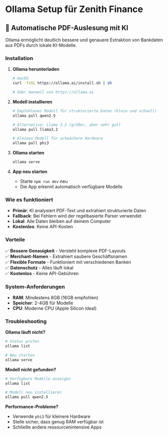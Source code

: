 # Ollama Setup für Zenith Finance

## 🚀 Automatische PDF-Auslesung mit KI

Ollama ermöglicht deutlich bessere und genauere Extraktion von Bankdaten aus PDFs durch lokale KI-Modelle.

### Installation

1. **Ollama herunterladen**
   ```bash
   # macOS
   curl -fsSL https://ollama.ai/install.sh | sh
   
   # Oder manuell von https://ollama.ai
   ```

2. **Modell installieren**
   ```bash
   # Empfohlenes Modell für strukturierte Daten (klein und schnell)
   ollama pull qwen2.5
   
   # Alternative: Llama 3.2 (größer, aber sehr gut)
   ollama pull llama3.2
   
   # Kleines Modell für schwächere Hardware
   ollama pull phi3
   ```

3. **Ollama starten**
   ```bash
   ollama serve
   ```

4. **App neu starten**
   - Starte `npm run dev` neu
   - Die App erkennt automatisch verfügbare Modelle

### Wie es funktioniert

- **Primär**: KI analysiert PDF-Text und extrahiert strukturierte Daten
- **Fallback**: Bei Fehlern wird der regelbasierte Parser verwendet
- **Lokal**: Alle Daten bleiben auf deinem Computer
- **Kostenlos**: Keine API-Kosten

### Vorteile

✅ **Bessere Genauigkeit** - Versteht komplexe PDF-Layouts  
✅ **Merchant-Namen** - Extrahiert saubere Geschäftsnamen  
✅ **Flexible Formate** - Funktioniert mit verschiedenen Banken  
✅ **Datenschutz** - Alles läuft lokal  
✅ **Kostenlos** - Keine API-Gebühren  

### System-Anforderungen

- **RAM**: Mindestens 8GB (16GB empfohlen)
- **Speicher**: 2-4GB für Modelle
- **CPU**: Moderne CPU (Apple Silicon ideal)

### Troubleshooting

**Ollama läuft nicht?**
```bash
# Status prüfen
ollama list

# Neu starten
ollama serve
```

**Modell nicht gefunden?**
```bash
# Verfügbare Modelle anzeigen
ollama list

# Modell neu installieren
ollama pull qwen2.5
```

**Performance-Probleme?**
- Verwende `phi3` für kleinere Hardware
- Stelle sicher, dass genug RAM verfügbar ist
- Schließe andere ressourcenintensive Apps
